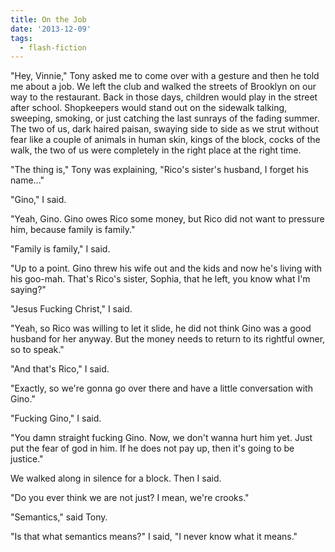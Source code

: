 ```yaml
---
title: On the Job
date: '2013-12-09'
tags:
  - flash-fiction
---
```


"Hey, Vinnie," Tony asked me to come over with a gesture and then he told me
about a job. We left the club and walked the streets of Brooklyn on our way to
the restaurant. Back in those days, children would play in the street after
school. Shopkeepers would stand out on the sidewalk talking, sweeping, smoking,
or just catching the last sunrays of the fading summer. The two of us, dark
haired paisan, swaying side to side as we strut without fear like a couple of
animals in human skin, kings of the block, cocks of the walk, the two of us were
completely in the right place at the right time.

<!-- truncate -->

"The thing is," Tony was explaining, "Rico's sister's husband, I forget his
name..."

"Gino," I said.

"Yeah, Gino. Gino owes Rico some money, but Rico did not want to pressure him,
because family is family."

"Family is family," I said.

"Up to a point. Gino threw his wife out and the kids and now he's living with
his goo-mah. That's Rico's sister, Sophia, that he left, you know what I'm
saying?"

"Jesus Fucking Christ," I said.

"Yeah, so Rico was willing to let it slide, he did not think Gino was a good
husband for her anyway. But the money needs to return to its rightful owner, so
to speak."

"And that's Rico," I said.

"Exactly, so we're gonna go over there and have a little conversation with
Gino."

"Fucking Gino," I said.

"You damn straight fucking Gino. Now, we don't wanna hurt him yet. Just put the
fear of god in him. If he does not pay up, then it's going to be justice."

We walked along in silence for a block. Then I said.

"Do you ever think we are not just? I mean, we're crooks."

"Semantics," said Tony.

"Is that what semantics means?" I said, "I never know what it means."

